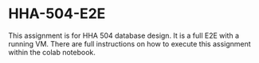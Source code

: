 # HHA-504-E2E
This assignment is for HHA 504 database design. It is a full E2E with a running VM. There are full instructions on how to execute this assignment within the colab notebook.
